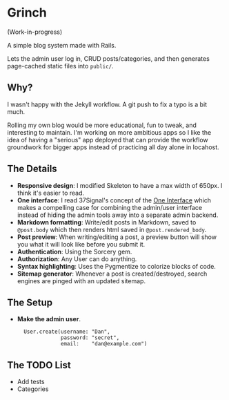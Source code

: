 # Grinch

(Work-in-progress)

A simple blog system made with Rails.

Lets the admin user log in, CRUD posts/categories, and then generates
page-cached static files into `public/`.

## Why?

I wasn't happy with the Jekyll workflow. A git push to fix a typo is a bit much. 

Rolling my own blog would be more
educational, fun to tweak, and interesting to maintain. I'm working on more
ambitious apps so I like the idea of having a "serious" app deployed that can
provide the workflow groundwork for bigger apps instead of practicing all day
alone in locahost.

## The Details

* **Responsive design**: I modified Skeleton to have a max width of 650px. I
  think it's easier to read.
* **One interface**: I read 37Signal's concept of the [One Interface](http://gettingreal.37signals.com/ch09_One_Interface.php) which
  makes a compelling case for combining the admin/user interface instead of
  hiding the admin tools away into a separate admin backend.
* **Markdown formatting**: Write/edit posts in Markdown, saved to `@post.body`
  which then renders html saved in `@post.rendered_body`.
* **Post preview**: When writing/editing a post, a preview button will show you what it will look like before you submit it.
* **Authentication**: Using the Sorcery gem.
* **Authorization**: Any User can do anything.
* **Syntax highlighting**: Uses the Pygmentize to colorize blocks of code.
* **Sitemap generator**: Whenever a post is created/destroyed, search engines are pinged with an updated sitemap.

## The Setup

* **Make the admin user**. 

        User.create(username: "Dan", 
                    password: "secret",
                    email:    "dan@example.com")

## The TODO List

* Add tests
* Categories

